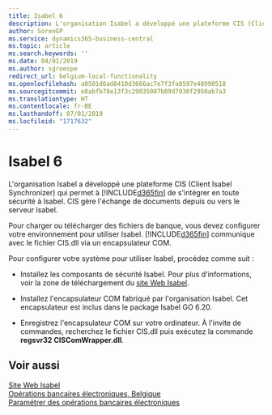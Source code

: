 ```yaml
---
title: Isabel 6
description: L'organisation Isabel a développé une plateforme CIS (Client Isabel Synchronizer) afin que Business Central puisse s'intégrer en toute sécurité à Isabel. CIS gère l'échange de documents depuis ou vers le serveur Isabel.
author: SorenGP
ms.service: dynamics365-business-central
ms.topic: article
ms.search.keywords: ''
ms.date: 04/01/2019
ms.author: sgroespe
redirect_url: belgium-local-functionality
ms.openlocfilehash: a0501d6ad8410d3666ac7e7f3fa8597e48990518
ms.sourcegitcommit: e8abfb78e13f3c29035087b09d7930f2950ab7a3
ms.translationtype: HT
ms.contentlocale: fr-BE
ms.lasthandoff: 07/01/2019
ms.locfileid: "1717632"
---
```

# <a name="isabel-6"></a>Isabel 6
L'organisation Isabel a développé une plateforme CIS (Client Isabel Synchronizer) qui permet à [!INCLUDE[d365fin](../../includes/d365fin_md.md)] de s'intégrer en toute sécurité à Isabel. CIS gère l'échange de documents depuis ou vers le serveur Isabel.  

Pour charger ou télécharger des fichiers de banque, vous devez configurer votre environnement pour utiliser Isabel. [!INCLUDE[d365fin](../../includes/d365fin_md.md)] communique avec le fichier CIS.dll via un encapsulateur COM.  

Pour configurer votre système pour utiliser Isabel, procédez comme suit :  

- Installez les composants de sécurité Isabel. Pour plus d'informations, voir la zone de téléchargement du [site Web Isabel](https://go.microsoft.com/fwlink/?LinkId=210323).  

- Installez l'encapsulateur COM fabriqué par l'organisation Isabel. Cet encapsulateur est inclus dans le package Isabel GO 6.20.  

- Enregistrez l'encapsulateur COM sur votre ordinateur. À l'invite de commandes, recherchez le fichier CIS.dll puis exécutez la commande **regsvr32 CISComWrapper.dll**.  

## <a name="see-also"></a>Voir aussi  
 [Site Web Isabel](https://go.microsoft.com/fwlink/?LinkId=210323)   
 [Opérations bancaires électroniques, Belgique](belgian-electronic-banking.md)   
 [Paramétrer des opérations bancaires électroniques](how-to-set-up-electronic-banking.md)
